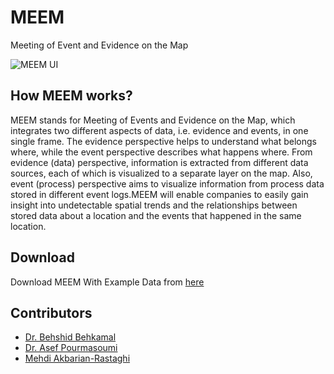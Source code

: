 # MEEM
Meeting of Event and Evidence on the Map

![MEEM UI](https://cdn.pbrd.co/images/Hnybpzk.png)

## How MEEM works?

MEEM stands for Meeting of Events and Evidence on the Map, which integrates two different aspects of data, i.e. evidence and events, in one single frame. The evidence perspective helps to understand what belongs where, while the event perspective describes what happens where. From evidence (data) perspective, information is extracted from different data sources, each of which is visualized to a separate layer on the map. Also, event (process) perspective aims to visualize information from process data stored in different event logs.MEEM will enable companies to easily gain insight into undetectable spatial trends and the relationships between stored data about a location and the events that happened in the same location. 

## Download

Download MEEM With Example Data from [here](http://a.b)

## Contributors

 * [Dr. Behshid Behkamal](http://behkamal.profcms.um.ac.ir/)
 * [Dr. Asef Pourmasoumi](http://asef.pourmasoumi.student.um.ac.ir/)
 * [Mehdi Akbarian-Rastaghi](www.linkedin.com/in/mehdiakbarian)

